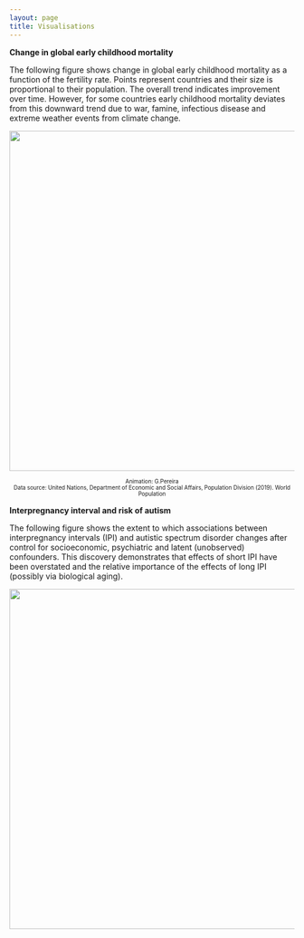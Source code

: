 ```yaml
---
layout: page
title: Visualisations
---
```


**Change in global early childhood mortality**

The following figure shows change in global early childhood mortality as a function of the fertility rate. Points represent countries and their size is proportional to their population. The overall trend indicates improvement over time. However, for some countries early childhood mortality deviates from this downward trend due to war, famine, infectious disease and extreme weather events from climate change.

<p align="center">
<img src="https://gavinfpereira.github.io/assets/childmortality.gif" width="600" height="600" /> 
</p>
<p align="center">
<sub><sup>Animation: G.Pereira<br>Data source: United Nations, Department of Economic and Social Affairs, Population Division (2019). World Population </sup></sub>
</p>


**Interpregnancy interval and risk of autism**

The following figure shows the extent to which associations between interpregnancy intervals (IPI) and autistic spectrum disorder changes after control for socioeconomic, psychiatric and latent (unobserved) confounders. This discovery demonstrates that effects of short IPI have been overstated and the relative importance of the effects of long IPI (possibly via biological aging).

<p align="center">
<img src="https://gavinfpereira.github.io/assets/ipi and asd.gif" width="600" height="600" />   
</p>
